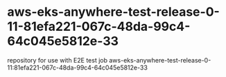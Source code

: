 # aws-eks-anywhere-test-release-0-11-81efa221-067c-48da-99c4-64c045e5812e-33
repository for use with E2E test job aws-eks-anywhere-test-release-0-11:81efa221-067c-48da-99c4-64c045e5812e-33
